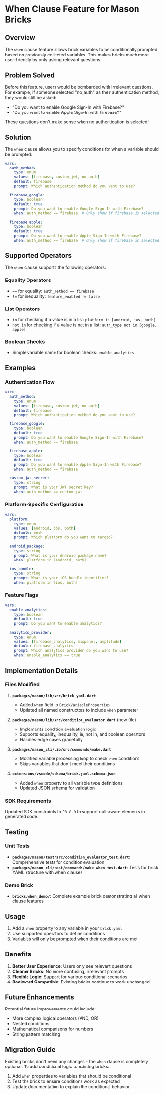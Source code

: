 # When Clause Feature for Mason Bricks

## Overview

The `when` clause feature allows brick variables to be conditionally prompted based on previously collected variables. This makes bricks much more user-friendly by only asking relevant questions.

## Problem Solved

Before this feature, users would be bombarded with irrelevant questions. For example, if someone selected "no_auth" as their authentication method, they would still be asked:

- "Do you want to enable Google Sign-In with Firebase?"
- "Do you want to enable Apple Sign-In with Firebase?"

These questions don't make sense when no authentication is selected!

## Solution

The `when` clause allows you to specify conditions for when a variable should be prompted:

```yaml
vars:
  auth_method:
    type: enum
    values: [firebase, custom_jwt, no_auth]
    default: firebase
    prompt: Which authentication method do you want to use?

  firebase_google:
    type: boolean
    default: true
    prompt: Do you want to enable Google Sign-In with Firebase?
    when: auth_method == firebase  # Only show if firebase is selected

  firebase_apple:
    type: boolean
    default: true
    prompt: Do you want to enable Apple Sign-In with Firebase?
    when: auth_method == firebase  # Only show if firebase is selected
```

## Supported Operators

The `when` clause supports the following operators:

### Equality Operators
- `==` for equality: `auth_method == firebase`
- `!=` for inequality: `feature_enabled != false`

### List Operators
- `in` for checking if a value is in a list: `platform in [android, ios, both]`
- `not in` for checking if a value is not in a list: `auth_type not in [google, apple]`

### Boolean Checks
- Simple variable name for boolean checks: `enable_analytics`

## Examples

### Authentication Flow
```yaml
vars:
  auth_method:
    type: enum
    values: [firebase, custom_jwt, no_auth]
    default: firebase
    prompt: Which authentication method do you want to use?

  firebase_google:
    type: boolean
    default: true
    prompt: Do you want to enable Google Sign-In with Firebase?
    when: auth_method == firebase

  firebase_apple:
    type: boolean
    default: true
    prompt: Do you want to enable Apple Sign-In with Firebase?
    when: auth_method == firebase

  custom_jwt_secret:
    type: string
    prompt: What is your JWT secret key?
    when: auth_method == custom_jwt
```

### Platform-Specific Configuration
```yaml
vars:
  platform:
    type: enum
    values: [android, ios, both]
    default: both
    prompt: Which platform do you want to target?

  android_package:
    type: string
    prompt: What is your Android package name?
    when: platform in [android, both]

  ios_bundle:
    type: string
    prompt: What is your iOS bundle identifier?
    when: platform in [ios, both]
```

### Feature Flags
```yaml
vars:
  enable_analytics:
    type: boolean
    default: true
    prompt: Do you want to enable analytics?

  analytics_provider:
    type: enum
    values: [firebase_analytics, mixpanel, amplitude]
    default: firebase_analytics
    prompt: Which analytics provider do you want to use?
    when: enable_analytics == true
```

## Implementation Details

### Files Modified

1. **`packages/mason/lib/src/brick_yaml.dart`**
   - Added `when` field to `BrickVariableProperties`
   - Updated all named constructors to include `when` parameter

2. **`packages/mason/lib/src/condition_evaluator.dart`** (new file)
   - Implements condition evaluation logic
   - Supports equality, inequality, in, not in, and boolean operators
   - Handles edge cases gracefully

3. **`packages/mason_cli/lib/src/commands/make.dart`**
   - Modified variable processing loop to check `when` conditions
   - Skips variables that don't meet their conditions

4. **`extensions/vscode/schema/brick.yaml.schema.json`**
   - Added `when` property to all variable type definitions
   - Updated JSON schema for validation

### SDK Requirements

Updated SDK constraints to `^3.8.0` to support null-aware elements in generated code.

## Testing

### Unit Tests
- **`packages/mason/test/src/condition_evaluator_test.dart`**: Comprehensive tests for condition evaluation
- **`packages/mason_cli/test/commands/make_when_test.dart`**: Tests for brick YAML structure with when clauses

### Demo Brick
- **`bricks/when_demo/`**: Complete example brick demonstrating all when clause features

## Usage

1. Add a `when` property to any variable in your `brick.yaml`
2. Use supported operators to define conditions
3. Variables will only be prompted when their conditions are met

## Benefits

1. **Better User Experience**: Users only see relevant questions
2. **Cleaner Bricks**: No more confusing, irrelevant prompts
3. **Flexible Logic**: Support for various conditional scenarios
4. **Backward Compatible**: Existing bricks continue to work unchanged

## Future Enhancements

Potential future improvements could include:
- More complex logical operators (AND, OR)
- Nested conditions
- Mathematical comparisons for numbers
- String pattern matching

## Migration Guide

Existing bricks don't need any changes - the `when` clause is completely optional. To add conditional logic to existing bricks:

1. Add `when` properties to variables that should be conditional
2. Test the brick to ensure conditions work as expected
3. Update documentation to explain the conditional behavior 